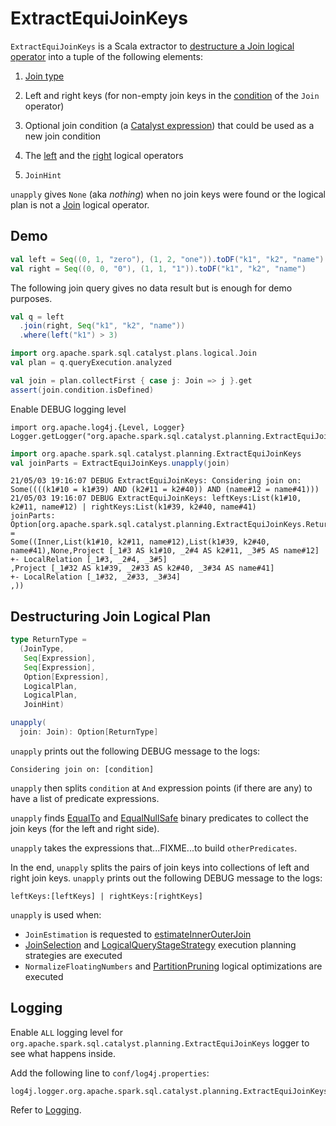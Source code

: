 # ExtractEquiJoinKeys

`ExtractEquiJoinKeys` is a Scala extractor to [destructure a Join logical operator](#unapply) into a tuple of the following elements:

1. [Join type](spark-sql-joins.md#join-types)

1. Left and right keys (for non-empty join keys in the [condition](logical-operators/Join.md#condition) of the `Join` operator)

1. Optional join condition (a [Catalyst expression](expressions/Expression.md)) that could be used as a new join condition

1. The [left](logical-operators/Join.md#left) and the [right](logical-operators/Join.md#right) logical operators

1. `JoinHint`

`unapply` gives `None` (aka _nothing_) when no join keys were found or the logical plan is not a [Join](logical-operators/Join.md) logical operator.

## Demo

```scala
val left = Seq((0, 1, "zero"), (1, 2, "one")).toDF("k1", "k2", "name")
val right = Seq((0, 0, "0"), (1, 1, "1")).toDF("k1", "k2", "name")
```

The following join query gives no data result but is enough for demo purposes.

```scala
val q = left
  .join(right, Seq("k1", "k2", "name"))
  .where(left("k1") > 3)
```

```scala
import org.apache.spark.sql.catalyst.plans.logical.Join
val plan = q.queryExecution.analyzed
```

```scala
val join = plan.collectFirst { case j: Join => j }.get
assert(join.condition.isDefined)
```

Enable DEBUG logging level

```text
import org.apache.log4j.{Level, Logger}
Logger.getLogger("org.apache.spark.sql.catalyst.planning.ExtractEquiJoinKeys").setLevel(Level.DEBUG)
```

```scala
import org.apache.spark.sql.catalyst.planning.ExtractEquiJoinKeys
val joinParts = ExtractEquiJoinKeys.unapply(join)
```

```text
21/05/03 19:16:07 DEBUG ExtractEquiJoinKeys: Considering join on: Some((((k1#10 = k1#39) AND (k2#11 = k2#40)) AND (name#12 = name#41)))
21/05/03 19:16:07 DEBUG ExtractEquiJoinKeys: leftKeys:List(k1#10, k2#11, name#12) | rightKeys:List(k1#39, k2#40, name#41)
joinParts: Option[org.apache.spark.sql.catalyst.planning.ExtractEquiJoinKeys.ReturnType] =
Some((Inner,List(k1#10, k2#11, name#12),List(k1#39, k2#40, name#41),None,Project [_1#3 AS k1#10, _2#4 AS k2#11, _3#5 AS name#12]
+- LocalRelation [_1#3, _2#4, _3#5]
,Project [_1#32 AS k1#39, _2#33 AS k2#40, _3#34 AS name#41]
+- LocalRelation [_1#32, _2#33, _3#34]
,))
```

## <span id="unapply"> Destructuring Join Logical Plan

```scala
type ReturnType =
  (JoinType,
   Seq[Expression],
   Seq[Expression],
   Option[Expression],
   LogicalPlan,
   LogicalPlan,
   JoinHint)

unapply(
  join: Join): Option[ReturnType]
```

`unapply` prints out the following DEBUG message to the logs:

```text
Considering join on: [condition]
```

`unapply` then splits `condition` at `And` expression points (if there are any) to have a list of predicate expressions.

`unapply` finds [EqualTo](expressions/EqualTo.md) and [EqualNullSafe](expressions/EqualNullSafe.md) binary predicates to collect the join keys (for the left and right side).

`unapply` takes the expressions that...FIXME...to build `otherPredicates`.

In the end, `unapply` splits the pairs of join keys into collections of left and right join keys. `unapply` prints out the following DEBUG message to the logs:

```text
leftKeys:[leftKeys] | rightKeys:[rightKeys]
```

`unapply` is used when:

* `JoinEstimation` is requested to [estimateInnerOuterJoin](logical-operators/JoinEstimation.md#estimateInnerOuterJoin)
* [JoinSelection](execution-planning-strategies/JoinSelection.md) and [LogicalQueryStageStrategy](execution-planning-strategies/LogicalQueryStageStrategy.md) execution planning strategies are executed
* `NormalizeFloatingNumbers` and [PartitionPruning](logical-optimizations/PartitionPruning.md) logical optimizations are executed

## Logging

Enable `ALL` logging level for `org.apache.spark.sql.catalyst.planning.ExtractEquiJoinKeys` logger to see what happens inside.

Add the following line to `conf/log4j.properties`:

```text
log4j.logger.org.apache.spark.sql.catalyst.planning.ExtractEquiJoinKeys=ALL
```

Refer to [Logging](spark-logging.md).
